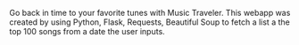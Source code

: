 Go back in time to your favorite tunes with Music Traveler. This webapp was created by using Python, Flask, Requests, Beautiful Soup to fetch a list a the top 100 songs
from a date the user inputs.
